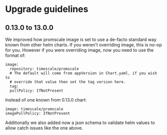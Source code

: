 # Upgrade guidelines

## 0.13.0 to 13.0.0

We improved how promscale image is set to use a de-facto standard way known from other helm charts. If you weren't overriding image, this is no-op for you. However if you were overriding image, now you need to use the format of:

```
image:
  repository: timescale/promscale
  # The default will come from appVersion in Chart.yaml, if you wish to
  # override that value then set the tag version here.
  tag:
  pullPolicy: IfNotPresent
```

Instead of one known from 0.13.0 chart:

```
image: timescale/promscale
imagePullPolicy: IfNotPresent
```

Additionally we also added now a json schema to validate helm values to allow catch issues like the one above.

